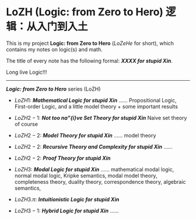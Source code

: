 # LoZH (Logic: from Zero to Hero)  逻辑：从入门到入土


This is my project **Logic: from Zero to Hero** (*LoZeHe* for short), which contains my notes on logic(s) and math.

The title of every note has the following formal: ***XXXX for stupid Xin***.

Long live Logic!!!


---
***Logic: from Zero to Hero*** series (LoZH)

- $LoZH 1$: ***Mathematical Logic for stupid Xin***  ......
  Propositional Logic, First-order Logic, and a little model theory + some important results
  
- $LoZH 2-1$: ***Not too na\"{i}ve Set Theory for stupid Xin***
 Naive set theory of course

 
- $LoZH 2-2$: ***Model Theory for stupid Xin***  ......
  model theory


- $LoZH 2-2$: ***Recursive Theory and Complexity for stupid Xin***  ......


- $LoZH 2-2$: ***Proof Theory for stupid Xin***


- $LoZH 3$: ***Modal Logic for stupid Xin***  ......
mathematical modal logic, normal modal logic, Kripke semantics, modal model theory, completeness theory, duality theory, correspondence theory,
algebraic semantics, 


- $LoZH 3.\pi$: ***Intuitionistic Logic for stupid Xin***
  
- $LoZH 3-1$: ***Hybrid Logic for stupid Xin***   ......


